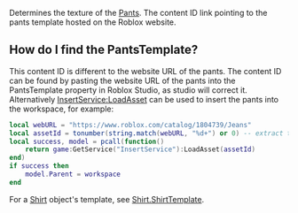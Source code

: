 Determines the texture of the [Pants](https://developer.roblox.com/en-us/api-reference/class/Pants). The content ID link pointing to the pants template hosted on the Roblox website.

How do I find the PantsTemplate?
--------------------------------

This content ID is different to the website URL of the pants. The content ID can be found by pasting the website URL of the pants into the PantsTemplate property in Roblox Studio, as studio will correct it. Alternatively [InsertService:LoadAsset](https://developer.roblox.com/en-us/api-reference/function/InsertService/LoadAsset) can be used to insert the pants into the workspace, for example:

```lua
local webURL = "https://www.roblox.com/catalog/1804739/Jeans"
local assetId = tonumber(string.match(webURL, "%d+") or 0) -- extract the number
local success, model = pcall(function() 
	return game:GetService("InsertService"):LoadAsset(assetId) 
end)
if success then 
	model.Parent = workspace
end
``` 

For a [Shirt](https://developer.roblox.com/en-us/api-reference/class/Shirt) object's template, see [Shirt.ShirtTemplate](https://developer.roblox.com/en-us/api-reference/property/Shirt/ShirtTemplate).